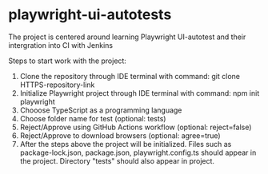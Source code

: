 # playwright-ui-autotests
The project is centered around learning Playwright UI-autotest and their intergration into CI with Jenkins

Steps to start work with the project:
1. Clone the repository through IDE terminal with command: git clone HTTPS-repository-link
2. Initialize Playwright project through IDE terminal with command: npm init playwright
3. Chooose TypeScript as a programming language
4. Choose folder name for test (optional: tests)
5. Reject/Approve using GitHub Actions workflow (optional: reject=false)
6. Reject/Approve to download browsers (optional: agree=true)
7. After the steps above the project will be initialized. Files such as package-lock.json, package.json, playwright.config.ts should appear in the project. Directory "tests" should also appear in project.
